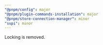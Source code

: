```yaml
---
"@pnpm/config": major
"@pnpm/plugin-commands-installation": major
"@pnpm/store-connection-manager": minor
"supi": minor
---
```


Locking is removed.
